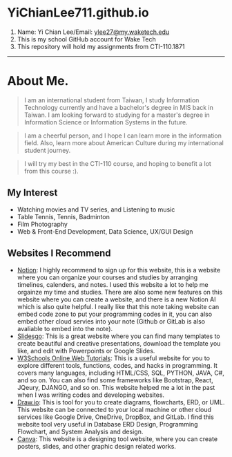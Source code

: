# YiChianLee711.github.io

1. Name: Yi Chian Lee/Email: ylee27@my.waketech.edu
2. This is my school GitHub account for Wake Tech
3. This repository will hold my assignments from CTI-110.1871

***

# About Me.
>I am an international student from Taiwan, I study Information Technology currently and have a bachelor's degree in MIS back in Taiwan. I am looking forward to studying for a master's degree in Information Science or Information Systems in the future.

>I am a cheerful person, and I hope I can learn more in the information field. Also, learn more about American Culture during my international student journey.

>I will try my best in the CTI-110 course, and hoping to benefit a lot from this course :).

## My Interest
* Watching movies and TV series, and Listening to music
* Table Tennis, Tennis, Badminton
* Film Photography
* Web & Front-End Development, Data Science, UX/GUI Design

## Websites I Recommend
* [Notion](https://www.notion.com/): I highly recommend to sign up for this website, this is a website where you can organize your courses and studies by arranging timelines, calenders, and notes. I used this website a lot to help me orgainze my time and studies. There are also some new features on this website where you can create a website, and there is a new Notion AI which is also quite helpful. I really like that this note taking website can embed code zone to put your programming codes in it, you can also embed other cloud servies into your note (Github or GitLab is also avaliable to embed into the note).
* [Slidesgo](https://slidesgo.com/): This is a great website where you can find many templates to create beautiful and creative presentations, download the template you like, and edit with Powerpoints or Google Slides.
* [W3Schools Online Web Tutorials](https://www.w3schools.com/): This is a useful website for you to explore different tools, functions, codes, and hacks in programming. It covers many languages, including HTML/CSS, SQL, PYTHON, JAVA, C#, and so on. You can also find some frameworks like Bootstrap, React, JQeury, DJANGO, and so on. This website helped me a lot in the past when I was writing codes and developing websites.
* [Draw.io](https://app.diagrams.net/): This is tool for you to create diagrams, flowcharts, ERD, or UML. This website can be connected to your local machine or other cloud services like Google Drive, OneDrive, DropBox, and GitLab. I find this website tool very useful in Database ERD Design, Programming Flowchart, and System Analysis and design.
* [Canva](https://www.canva.com/): This website is a designing tool website, where you can create posters, slides, and other graphic design related works.
